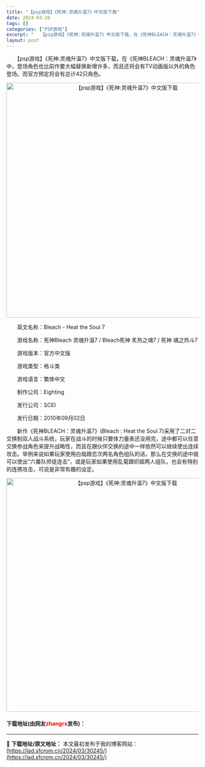 ```yaml
---
title: "【psp游戏】《死神:灵魂升温7》中文版下载"
date: 2024-03-26
tags: []
categories: ["PSP游戏"]
excerpt: "　　【psp游戏】《死神:灵魂升温7》中文版下载，在《死神BLEACH：灵魂升温7》中，登场角色也比前作要大幅替换新增许多，而且还将会有TV动画版以外的角色登场。而官方预定将会有总计42只角色。 　　英文名称：Bleach - Heat the Soul 7 　　游戏名称：死神Bleach 灵魂升温&hellip;"
layout: post
---
```


 <p>　　【psp游戏】《死神:灵魂升温7》中文版下载，在《死神BLEACH：灵魂升温7》中，登场角色也比前作要大幅替换新增许多，而且还将会有TV动画版以外的角色登场。而官方预定将会有总计42只角色。</p> <p align="center"><img align="" border="0" src="https://lad.sfcrom.cn/wp-content/uploads/2024/03/20240325_6602041e673de.png" width="615" alt="【psp游戏】《死神:灵魂升温7》中文版下载" /></p> <p>　　英文名称：Bleach - Heat the Soul 7</p> <p>　　游戏名称：死神Bleach 灵魂升温7 / Bleach死神 炙热之魂7 / 死神 魂之热斗7</p> <p>　　游戏版本：官方中文版</p> <p>　　游戏类型：格斗类</p> <p>　　游戏语言：繁体中文</p> <p>　　制作公司：Eighting</p> <p>　　发行公司：SCEI</p> <p>　　发行日期：2010年09月02日</p> <p>　　新作《死神BLEACH：灵魂升温7》(Bleach : Heat the Soul 7)采用了二对二交换制双人战斗系统，玩家在战斗的时候只要体力量表还没用完，途中都可以任意交换参战角色来提升战略性，而且在跟伙伴交换的途中一样依然可以继续使出连续攻击。举例来说如果玩家使用白哉跟恋次两名角色组队的话，那么在交换的途中就可以使出&ldquo;六番队师徒连击&rdquo;，或是玩家如果使用乱菊跟织姬两人组队，也会有特别的连携攻击，可说是非常有趣的设定。</p> <p align="center"><img align="" border="0" src="https://lad.sfcrom.cn/wp-content/uploads/2024/03/20240325_6602042011d4a.png" width="612" alt="【psp游戏】《死神:灵魂升温7》中文版下载" /></p> <p><h4>下载地址(由网友<font color="red">zhangrx</font>发布)：</h4></p> 

---
📖 **下载地址/原文地址：** 本文最初发布于我的博客网站：[https://lad.sfcrom.cn/2024/03/30245/](https://lad.sfcrom.cn/2024/03/30245/)
